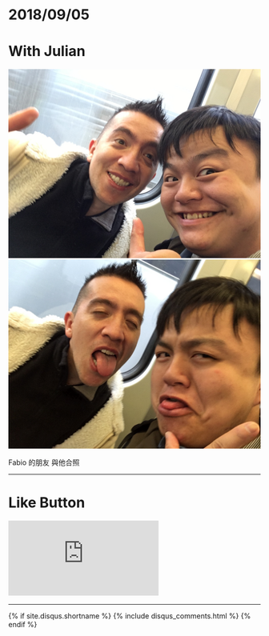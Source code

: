 # 2018/09/05
# With Julian

![ALT_Text](IMG_1545.JPG)
![ALT_Text](IMG_1546.JPG)

Fabio 的朋友
與他合照

* * *

# Like Button

<iframe class="lc-margin-top-64 lc-margin-bottom-32 lc-mobile" data-v-b66e9a5a="" frameborder="0" src="https://button.like.co/in/embed/s9443112/button"> </iframe>

* * *

{% if site.disqus.shortname %}
  {% include disqus_comments.html %}
{% endif %}